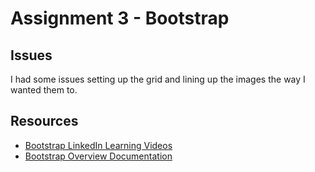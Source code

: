 # Assignment 3 - Bootstrap 

## Issues
I had some issues setting up the grid and lining up the images the way I wanted them to.

## Resources
* [Bootstrap LinkedIn Learning Videos](https://www.linkedin.com/learning/bootstrap-4-essential-training/multiple-column-classes-2?u=41282748)
* [Bootstrap Overview Documentation](https://getbootstrap.com/docs/4.0/layout/overview/)

